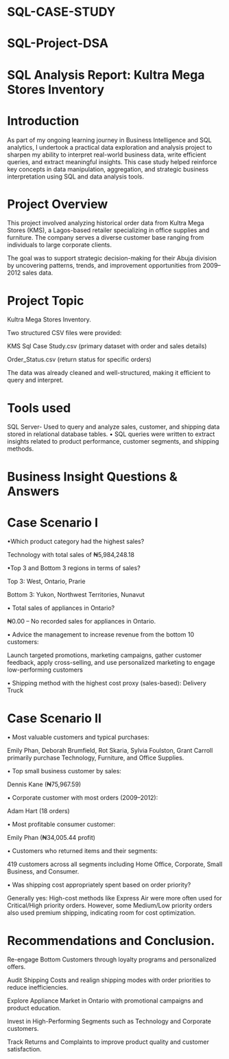 # SQL-CASE-STUDY
# SQL-Project-DSA
# SQL Analysis Report: Kultra Mega Stores Inventory


# Introduction

As part of my ongoing learning journey in Business Intelligence and SQL analytics, I undertook a practical data exploration and analysis project to sharpen my ability to interpret real-world business data, write efficient queries, and extract meaningful insights. This case study helped reinforce key concepts in data manipulation, aggregation, and strategic business interpretation using SQL and data analysis tools.


# Project Overview

This project involved analyzing historical order data from Kultra Mega Stores (KMS), a Lagos-based retailer specializing in office supplies and furniture. The company serves a diverse customer base ranging from individuals to large corporate clients. 

The goal was to support strategic decision-making for their Abuja division by uncovering patterns, trends, and improvement opportunities from 2009–2012 sales data.


# Project Topic
Kultra Mega Stores Inventory.

Two structured CSV files were provided:

KMS Sql Case Study.csv (primary dataset with order and sales details)

Order_Status.csv (return status for specific orders)

The data was already cleaned and well-structured, making it efficient to query and interpret.


# Tools used

SQL Server- Used to query and analyze sales, customer, and shipping data stored in relational database tables. • SQL queries were written to extract insights related to product performance, customer segments, and shipping methods.


# Business Insight Questions & Answers

# Case Scenario I

•Which product category had the highest sales?

Technology with total sales of ₦5,984,248.18

•Top 3 and Bottom 3 regions in terms of sales?

Top 3: West, Ontario, Prarie

Bottom 3: Yukon, Northwest Territories, Nunavut

• Total sales of appliances in Ontario?

₦0.00 – No recorded sales for appliances in Ontario.

• Advice the management to increase revenue from the bottom 10 customers:

Launch targeted promotions, marketing campaigns, gather customer feedback, apply cross-selling, and use personalized marketing to engage low-performing customers 

• Shipping method with the highest cost proxy (sales-based): Delivery Truck

# Case Scenario II

• Most valuable customers and typical purchases:

Emily Phan, Deborah Brumfield, Rot Skaria, Sylvia Foulston, Grant Carroll primarily purchase Technology, Furniture, and Office Supplies.

• Top small business customer by sales:

Dennis Kane (₦75,967.59)

• Corporate customer with most orders (2009–2012):

Adam Hart (18 orders)

• Most profitable consumer customer:

Emily Phan (₦34,005.44 profit)

• Customers who returned items and their segments:

 419 customers across all segments including Home Office, Corporate, Small Business, and Consumer.

• Was shipping cost appropriately spent based on order priority?

Generally yes: High-cost methods like Express Air were more often used for Critical/High priority orders. However, some Medium/Low priority orders also used premium shipping, indicating room for cost optimization.


# Recommendations and Conclusion.

Re-engage Bottom Customers through loyalty programs and personalized offers.

Audit Shipping Costs and realign shipping modes with order priorities to reduce inefficiencies.

Explore Appliance Market in Ontario with promotional campaigns and product education.

Invest in High-Performing Segments such as Technology and Corporate customers.

Track Returns and Complaints to improve product quality and customer satisfaction.
